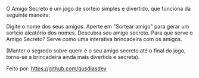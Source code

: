 O Amigo Secreto é um jogo de sorteio simples e divertido, que funciona da seguinte maneira:

Digite o nome dos seus amigos.
Aperte em "Sortear amigo" para gerar um sorteio aleatório dos nomes.
Descubra seu amigo secreto.
Para que serve o Amigo Secreto? Serve como uma interativa brincadeira com os amigos.

(Manter o segredo sobre quem é o seu amigo secreto até o final do jogo, torna-se a brincadeira ainda mais divertida e secreta).

Feito por: https://github.com/gusdiasdev
